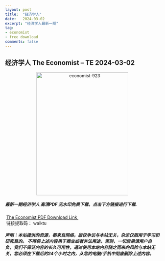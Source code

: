 ```yaml
---
layout: post
title:  "经济学人"
date:   2024-03-02
excerpt: "经济学人最新一期"
tag:
- economist
- free download
comments: false
---
```


## 经济学人 The Economist – TE 2024-03-02


<div align="center">
<img src="https://i.postimg.cc/ZRkXYvVP/TE-2024-03-02-00.png" alt="economist-923" border="0" width = 300 height = 400 /> 
</div>


 <h5>最新一期经济学人 高清PDF 无水印免费下载，点击下方链接进行下载. </h5>
 
  <a href="https://wwk.lanzout.com/irBW71q8tjti">The Economist PDF Download Link </a>  
  <br/>
  链接提取码： waiktu
 
##### 声明：本站提供的资源，都来自网络，版权争议与本站无关，杂志仅限用于学习和研究目的。 不得将上述内容用于商业或者非法用途，否则，一切后果请用户自负，我们不保证内容的长久可用性，通过使用本站内容随之而来的风险与本站无关，您必须在下载后的24个小时之内，从您的电脑/手机中彻底删除上述内容。
 
